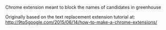 Chrome extension meant to block the names of candidates in greenhouse

Originally based on the text replacement extension tutorial at:
http://9to5google.com/2015/06/14/how-to-make-a-chrome-extensions/
